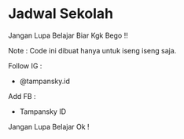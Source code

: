 # Jadwal Sekolah

Jangan Lupa Belajar Biar Kgk Bego !!

Note : Code ini dibuat hanya untuk iseng iseng saja.

Follow IG :
- @tampansky.id

Add FB :
- Tampansky ID

Jangan Lupa Belajar Ok !
